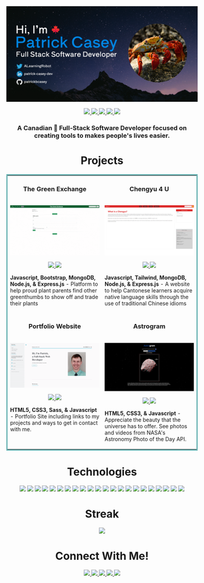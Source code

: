 <img src="images/banner.png">

<p align="center">
  <a href="https://patrickcasey.netlify.app">
    <img src="https://img.shields.io/static/v1?label=|&message=WEBSITE&color=23555f&style=plastic&logo=react&logo-color=white"/>
  </a>
  <a href="https://www.linkedin.com/in/patrick-casey-dev/">
    <img src="https://img.shields.io/static/v1?label=|&message=LINKED-IN&color=07a2cf&style=plastic&logo=linkedin&logo-color=white"/>
  </a>
  <a href="https://twitter.com/ALearningRobot">
    <img src="https://img.shields.io/static/v1?label=|&message=TWITTER&color=23555f&style=plastic&logo=twitter&logo-color=white"/>
  </a>
  <a href="https://angel.co/u/patrickbcasey">
      <img src="https://img.shields.io/static/v1?label=|&message=ANGEL-LIST&color=07a2cf&style=plastic&logo=angellist&logo-color=white"/>
  </a>
    <a href="mailto:patrickbcasey@protonmail.com">
      <img src="https://img.shields.io/static/v1?label=|&message=EMAIL&color=23555f&style=plastic&logo=gmail"/>
  </a>
</p>

<h3 align="center">A Canadian 🍁 Full-Stack Software Developer focused on creating tools to makes people's lives easier.</h3>

<h1 align="center">Projects</h1>
<table bordercolor="#66b2b2">
  
  <tr>
    <td width="50%" valign="top">
      <h3 align="center">The Green Exchange</h3>
        <br />
        <a target="_blank" href="https://the-green-exchange.cyclic.app/">
            <img src="images/green-exchange-demo.gif" width="100%" alt="Plant Trading App"/>
        </a>
        <br />
        <p align="center">
          
  <a href="https://github.com/patrickbcasey/the-green-exchange" target="_blank">
    <img src="https://img.shields.io/static/v1?label=|&message=REPO&color=23555f&style=plastic&logo=github&logo-color=white"/>
  </a>  
  <a href="https://the-green-exchange.cyclic.app/" target="_blank">
    <img src="https://img.shields.io/static/v1?label=|&message=WEBSITE&color=07a2cf&style=plastic&logo=wordpress&logo-color=white"/>
  </a>
      </p>
        <p><strong>Javascript, Bootstrap, MongoDB, Node.js, & Express.js</strong> - Platform to help proud plant parents find other greenthumbs to show off and trade their plants</p>
    </td>
    <td width="50%" valign="top">
      <h3 align="center">Chengyu 4 U</h3>
        <br />
      <a target="_blank" href="https://chengyu-4-u.onrender.com/">
            <img src="images/chengyu-4-u.png" width="100%"  alt="Chinese Idiom App"/>
        </a>
        <br />
        <p align="center">
          
  <a href="https://github.com/patrickbcasey/chengyu-4-u" target="_blank">
    <img src="https://img.shields.io/static/v1?label=|&message=REPO&color=23555f&style=plastic&logo=github&logo-color=white"/>
  </a>
  <a href="https://chengyu-4-u.onrender.com/" target="_blank">
    <img src="https://img.shields.io/static/v1?label=|&message=WEBSITE&color=07a2cf&style=plastic&logo=wordpress&logo-color=white"/>
  </a>
      </p>
        <p><strong>Javascript, Tailwind, MongoDB, Node.js, & Express.js</strong> - A website to help Cantonese learners acquire native language skills through the use of traditional Chinese idioms</p>
    </td>
  </tr>
  
  <tr>
    <td width="50%" valign="top">
      <h3 align="center">Portfolio Website</h3>
      <br />
        <a target="_blank" href="https://patrickcasey.netlify.app">
          <img src="images/personal-site.gif" width="100%" alt="Portfolio"/>
        </a>
      <br />
        <p align="center">
  <a href="https://github.com/patrickbcasey/portfolio-2022" target="_blank">
    <img src="https://img.shields.io/static/v1?label=|&message=REPO&color=23555f&style=plastic&logo=github&logo-color=white"/>
  </a>
  <a href="http://patrickcasey.netlify.app" target="_blank">
    <img src="https://img.shields.io/static/v1?label=|&message=WEBSITE&color=07a2cf&style=plastic&logo=wordpress&logo-color=white"/>
  </a>
      </p>
        <p><strong>HTML5, CSS3, Sass, & Javascript</strong> - Portfolio Site including links to my projects and ways to get in contact with me.</p>
    </td>
    <td width="50%" valign="top">
      <h3 align="center">Astrogram</h3>
        <br />
        <a target="_blank" href="https://astrogram.netlify.app/">
          <img src="images/astrogram.png" width="100%" alt="Astrogram"/>
        </a>
        <br />
        <p align="center">
          
  <a href="#" target="_blank">
    <img src="https://img.shields.io/static/v1?label=|&message=REPO&color=23555f&style=plastic&logo=github&logo-color=white"/>
  </a>
  <a href="https://astrogram.netlify.app/" target="_blank">
    <img src="https://img.shields.io/static/v1?label=|&message=WEBSITE&color=07a2cf&style=plastic&logo=wordpress&logo-color=white"/>
  </a>
      </p>
        <p><strong>HTML5, CSS3, & Javascript</strong> - Appreciate the beauty that the universe has to offer. See photos and videos from NASA's Astronomy Photo of the Day API.</p>
    </td>
  </tr>
</table>


<h1 align="center">Technologies</h1>


<p align="center">
    <img src="https://img.shields.io/static/v1?label=|&message=HTML5&color=23555f&style=plastic&logo=html5"/>
    <img src="https://img.shields.io/static/v1?label=|&message=CSS3&color=225d6a&style=plastic&logo=css3"/>
    <img src="https://img.shields.io/static/v1?label=|&message=SASS&color=225d6a&style=plastic&logo=sass"/>
    <img src="https://img.shields.io/static/v1?label=|&message=BOOTSTRAP&color=216675&style=plastic&logo=bootstrap"/>
    <img src="https://img.shields.io/static/v1?label=|&message=JAVASCRIPT&color=216675&style=plastic&logo=javascript"/>
    <img src="https://img.shields.io/static/v1?label=|&message=REACT.JS&color=1e6e81&style=plastic&logo=react"/>
    <img src="https://img.shields.io/static/v1?label=|&message=TYPESCRIPT&color=1e6e81&style=plastic&logo=typescript"/>
    <img src="https://img.shields.io/static/v1?label=|&message=PYTHON&color=1c778d&style=plastic&logo=python"/>
    <img src="https://img.shields.io/static/v1?label=|&message=JAVA&color=1c778d&style=plastic&logo=java"/>
    <img src="https://img.shields.io/static/v1?label=|&message=SELENIUM&color=187f9a&style=plastic&logo=selenium"/>
    <img src="https://img.shields.io/static/v1?label=|&message=AWS&color=187f9a&style=plastic&logo=amazon"/>
    <img src="https://img.shields.io/static/v1?label=|&message=WORDPRESS&color=1488a7&style=plastic&logo=wordpress"/>
    <img src="https://img.shields.io/static/v1?label=|&message=ADOBE&color=1488a7&style=plastic&logo=adobe"/>
    <img src="https://img.shields.io/static/v1?label=|&message=MONGO-DB&color=1091b4&style=plastic&logo=mongodb"/>
    <img src="https://img.shields.io/static/v1?label=|&message=EXPRESS&color=1091b4&style=plastic&logo=express"/>
    <img src="https://img.shields.io/static/v1?label=|&message=WEBPACK&color=0b99c1&style=plastic&logo=webpack"/>
    <img src="https://img.shields.io/static/v1?label=|&message=LINUX&color=0b99c1&style=plastic&logo=linux"/>
    <img src="https://img.shields.io/static/v1?label=|&message=GIT&color=07a2cf&style=plastic&logo=git"/>
    <img src="https://img.shields.io/static/v1?label=|&message=FIREBASE&color=07a2cf&style=plastic&logo=firebase"/>
    <img src="https://img.shields.io/static/v1?label=|&message=.NET&color=23555f&style=plastic&logo=.NET"/>
    <img src="https://img.shields.io/static/v1?label=|&message=GraphQL&color=23555f&style=plastic&logo=GraphQL"/>
    <img src="https://img.shields.io/static/v1?label=|&message=PostgreSQL&color=23555f&style=plastic&logo=PostgreSQL"/>
  
  
</p>

<h1 align="center">Streak</h1>

<p align="center">
<a href="https://git.io/streak-stats"><img src="https://github-readme-streak-stats.herokuapp.com/?user=patrickbcasey&theme=dracula&hide_border=true&date_format=%5BY.%5Dn.j"/></a>
</p>


<h1 align="center">Connect With Me!</h1>


<p align="center">
  <a href="https://patrickcasey.netlify.app">
    <img src="https://img.shields.io/static/v1?label=|&message=WEBSITE&color=23555f&style=plastic&logo=react&logo-color=white"/>
  </a>
  <a href="https://www.linkedin.com/in/patrick-casey-dev/">
    <img src="https://img.shields.io/static/v1?label=|&message=LINKED-IN&color=07a2cf&style=plastic&logo=linkedin&logo-color=white"/>
  </a>
  <a href="https://twitter.com/ALearningRobot">
    <img src="https://img.shields.io/static/v1?label=|&message=TWITTER&color=23555f&style=plastic&logo=twitter&logo-color=white"/>
  </a>
  <a href="https://angel.co/u/patrickbcasey">
      <img src="https://img.shields.io/static/v1?label=|&message=ANGEL-LIST&color=07a2cf&style=plastic&logo=angellist&logo-color=white"/>
  </a>
    <a href="mailto:patrickbcasey@protonmail.com">
      <img src="https://img.shields.io/static/v1?label=|&message=EMAIL&color=23555f&style=plastic&logo=gmail"/>
  </a>    
</p>
